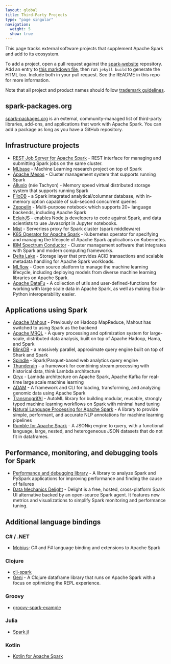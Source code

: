 ```yaml
---
layout: global
title: Third-Party Projects
type: "page singular"
navigation:
  weight: 5
  show: true
---
```


This page tracks external software projects that supplement Apache Spark and add to its ecosystem.

To add a project, open a pull request against the [spark-website](https://github.com/apache/spark-website) 
repository. Add an entry to 
[this markdown file](https://github.com/apache/spark-website/blob/asf-site/third-party-projects.md), 
then run `jekyll build` to generate the HTML too. Include
both in your pull request. See the README in this repo for more information.

Note that all project and product names should follow [trademark guidelines](/trademarks.html).

<h2>spark-packages.org</h2>

<a href="https://spark-packages.org/">spark-packages.org</a> is an external, 
community-managed list of third-party libraries, add-ons, and applications that work with 
Apache Spark. You can add a package as long as you have a GitHub repository.

<h2>Infrastructure projects</h2>

- <a href="https://github.com/spark-jobserver/spark-jobserver">REST Job Server for Apache Spark</a> - 
REST interface for managing and submitting Spark jobs on the same cluster.
- <a href="http://mlbase.org/">MLbase</a> - Machine Learning research project on top of Spark
- <a href="https://mesos.apache.org/">Apache Mesos</a> - Cluster management system that supports 
running Spark
- <a href="https://www.alluxio.org/">Alluxio</a> (née Tachyon) - Memory speed virtual distributed 
storage system that supports running Spark    
- <a href="https://github.com/filodb/FiloDB">FiloDB</a> - a Spark integrated analytical/columnar 
database, with in-memory option capable of sub-second concurrent queries
- <a href="http://zeppelin-project.org/">Zeppelin</a> - Multi-purpose notebook which supports 20+ language backends,
including Apache Spark
- <a href="https://github.com/EclairJS/eclairjs-node">EclairJS</a> - enables Node.js developers to code
against Spark, and data scientists to use Javascript in Jupyter notebooks.
- <a href="https://github.com/Hydrospheredata/mist">Mist</a> - Serverless proxy for Spark cluster (spark middleware)
- <a href="https://github.com/GoogleCloudPlatform/spark-on-k8s-operator">K8S Operator for Apache Spark</a> - Kubernetes operator for specifying and managing the lifecycle of Apache Spark applications on Kubernetes.
- <a href="https://developer.ibm.com/storage/products/ibm-spectrum-conductor-spark/">IBM Spectrum Conductor</a> - Cluster management software that integrates with Spark and modern computing frameworks.
- <a href="https://delta.io">Delta Lake</a> - Storage layer that provides ACID transactions and scalable metadata handling for Apache Spark workloads.
- <a href="https://mlflow.org">MLflow</a> - Open source platform to manage the machine learning lifecycle, including deploying models from diverse machine learning libraries on Apache Spark.
- <a href="https://datafu.apache.org/docs/spark/getting-started.html">Apache DataFu</a> - A collection of utils and user-defined-functions for working with large scale data in Apache Spark, as well as making Scala-Python interoperability easier.

<h2>Applications using Spark</h2>

- <a href="https://mahout.apache.org/">Apache Mahout</a> - Previously on Hadoop MapReduce, 
Mahout has switched to using Spark as the backend
- <a href="https://wiki.apache.org/mrql/">Apache MRQL</a> - A query processing and optimization 
system for large-scale, distributed data analysis, built on top of Apache Hadoop, Hama, and Spark
- <a href="https://github.com/sameeragarwal/blinkdb">BlinkDB</a> - a massively parallel, approximate query engine built 
on top of Shark and Spark
- <a href="https://github.com/adobe-research/spindle">Spindle</a> - Spark/Parquet-based web 
analytics query engine
- <a href="https://github.com/thunderain-project/thunderain">Thunderain</a> - a framework 
for combining stream processing with historical data, think Lambda architecture
- <a href="https://github.com/OryxProject/oryx">Oryx</a> -  Lambda architecture on Apache Spark, 
Apache Kafka for real-time large scale machine learning
- <a href="https://github.com/bigdatagenomics/adam">ADAM</a> - A framework and CLI for loading, 
transforming, and analyzing genomic data using Apache Spark
- <a href="https://github.com/salesforce/TransmogrifAI">TransmogrifAI</a> - AutoML library for building modular, reusable, strongly typed machine learning workflows on Spark with minimal hand tuning
- <a href="https://github.com/JohnSnowLabs/spark-nlp">Natural Language Processing for Apache Spark</a> - A library to provide simple, performant, and accurate NLP annotations for machine learning pipelines
- <a href="http://rumbledb.org">Rumble for Apache Spark</a> - A JSONiq engine to query, with a functional language, large, nested, and heterogeneous JSON datasets that do not fit in dataframes.

<h2>Performance, monitoring, and debugging tools for Spark</h2>

- <a href="https://github.com/g1thubhub/phil_stopwatch">Performance and debugging library</a> - A library to analyze Spark and PySpark applications for improving performance and finding the cause of failures
- <a href="https://www.datamechanics.co/delight">Data Mechanics Delight</a> - Delight is a free, hosted, cross-platform Spark UI alternative backed by an open-source Spark agent. It features new metrics and visualizations to simplify Spark monitoring and performance tuning.

<h2>Additional language bindings</h2>

<h3>C# / .NET</h3>

- <a href="https://github.com/Microsoft/Mobius">Mobius</a>: C# and F# language binding and extensions to Apache Spark

<h3>Clojure</h3>

- <a href="https://github.com/TheClimateCorporation/clj-spark">clj-spark</a>
- <a href="https://github.com/zero-one-group/geni">Geni</a> - A Clojure dataframe library that runs on Apache Spark with a focus on optimizing the REPL experience.

<h3>Groovy</h3>

- <a href="https://github.com/bunions1/groovy-spark-example">groovy-spark-example</a>

<h3>Julia</h3>

- <a href="https://github.com/dfdx/Spark.jl">Spark.jl</a>

<h3>Kotlin</h3>

- <a href="https://github.com/JetBrains/kotlin-spark-api">Kotlin for Apache Spark</a>

